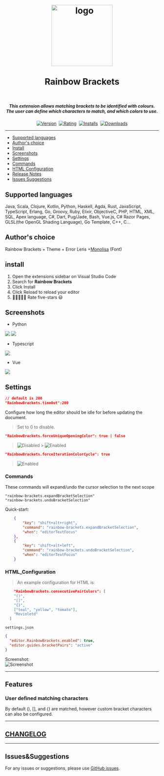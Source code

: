 <h1 align="center">
  <br>
    <img src="icon.png" alt="logo" width="200">
  <br><br>
 Rainbow Brackets
  <br>
  <br>
</h1>

<h5 align="center">This extension allows matching brackets to be identified with colours. The user can define which characters to match, and which colors to use.</h5>

<p align="center">
    <a href="https://marketplace.visualstudio.com/items?itemName=tal7aouy.rainbow-bracket"><img src="https://vsmarketplacebadge.apphb.com/version-short/tal7aouy.rainbow-bracket.svg?style=for-the-badge&colorA=252526&colorB=43A047&label=VERSION" alt="Version"></a>&nbsp;
    <a href="https://marketplace.visualstudio.com/items?itemName=tal7aouy.rainbow-bracket"><img src="https://vsmarketplacebadge.apphb.com/rating-short/tal7aouy.rainbow-bracket.svg?style=for-the-badge&colorA=252526&colorB=43A047&label=Rating" alt="Rating"></a>&nbsp;
    <a href="https://marketplace.visualstudio.com/items?itemName=tal7aouy.rainbow-bracket"><img src="https://vsmarketplacebadge.apphb.com/installs-short/tal7aouy.rainbow-bracket.svg?style=for-the-badge&colorA=252526&colorB=43A047&label=Installs" alt="Installs"></a>&nbsp;
    <a href="https://marketplace.visualstudio.com/items?itemName=tal7aouy.rainbow-bracket"><img src="https://vsmarketplacebadge.apphb.com/downloads-short/tal7aouy.rainbow-bracket.svg?style=for-the-badge&colorA=252526&colorB=43A047&label=Downloads" alt="Downloads"></a>
</p>

---

- [Supported languages](#supported-languages)
- [Author's choice](#authors-choice)
- [Install](#install)
- [Screenshots](#screenshots)
- [Settings](#Settings)
- [Commands](#Commands)
- [HTML Configuration](#HTML_Configuration)
- [Release Notes](#CHANGELOG)
- [Issues Suggestions](#Issues&Suggestions)

## Supported languages

Java, Scala, Clojure, Kotlin, Python, Haskell, Agda, Rust, JavaScript, TypeScript, Erlang, Go, Groovy, Ruby, Elixir, ObjectiveC, PHP, HTML, XML, SQL, Apex language, C#, Dart, Pug/Jade, Bash, Vue.js, C# Razor Pages, GLSL(the OpenGL Shading Language), Go Template, C++, C...

## Author's choice

Rainbow Brackets + Theme + Error Lens +[Monolisa](https://www.monolisa.dev/) (Font)

## install

1. Open the extensions sidebar on Visual Studio Code
1. Search for **Rainbow Brackets**
1. Click Install
1. Click Reload to reload your editor
1. 🌟🌟🌟🌟🌟 Rate five-stars 😃

## Screenshots

- Python

![](./images/python.png)
![](./images/rainbow.png)

- Typescript

![](./images/typescript.png)

- Vue

![](./images/vue.png)

## Settings

```json
// default is 200
"RainbowBrackets.timeOut":200
```

Configure how long the editor should be idle for before updating the document.

> Set to 0 to disable.

```json
"RainbowBrackets.forceUniqueOpeningColor": true | false
```

> ![Disabled](images/forceUniqueOpeningColorDisabled.png "forceUniqueOpeningColor Disabled") > ![Enabled](images/forceUniqueOpeningColorEnabled.png "forceUniqueOpeningColor Enabled")

```json
"RainbowBrackets.forceIterationColorCycle": true
```

> ![Enabled](images/forceIterationColorCycleEnabled.png "forceIterationColorCycle Enabled")

### Commands

These commands will expand/undo the cursor selection to the next scope

`"rainbow-brackets.expandBracketSelection"`  
`"rainbow-brackets.undoBracketSelection"`

Quick-start:

```json
	{
		"key": "shift+alt+right",
		"command": "rainbow-brackets.expandBracketSelection",
		"when": "editorTextFocus"
	},
	{
		"key": "shift+alt+left",
		"command": "rainbow-brackets.undoBracketSelection",
		"when": "editorTextFocus"
	}
```

### HTML_Configuration

> An example configuration for HTML is:

```json
    "RainbowBrackets.consecutivePairColors": [
    "()",
    "[]",
    "{}",
    ["teal", "yellow", "tomato"],
    "Revioletd"
  ]
```

`settings.json`

```json
{
  "editor.RainbowBrackets.enabled": true,
  "editor.guides.bracketPairs": "active"
}
```

Screenshot:  
![Screenshot](images/example.png "Rainbow Brackets")

---

## Features

### User defined matching characters

By default (), [], and {} are matched, however custom bracket characters can also be configured.

---

## [CHANGELOG](CHANGELOG.md)

---

## Issues&Suggestions

For any issues or suggestions, please use [GitHub issues](https://github.com/tal7aouy/RainbowBrackets/issues).
